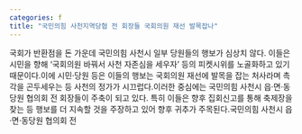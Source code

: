 ```yaml
---
categories: f
title: "국민의힘 사천지역당협 전 회장들 국회의원 재선 발목잡나"
---
```

국회가 반환점을 돈 가운데 국민의힘 사천시 일부 당원들의 행보가 심상치 않다. 이들은 시민을 향해 ‘국회의원 바꿔서 사천 자존심을 세우자’ 등의 피켓시위를 노골화하고 있기 때문이다.이에 시민·당원 등은 이들의 행보는 국회의원 재선에 발목을 잡는 처사라며 촉각을 곤두세우는 등 사천의 정가가 시끄럽다.이러한 중심에는 국민의힘 사천시 읍·면·동당원 협의회 전 회장들이 주축이 되고 있다. 특히 이들은 향후 집회신고를 통해 축제장을 찾는 등 행보를 더 지속할 것을 주장하고 있어 향후 귀추가 주목된다.국민의힘 사천시 읍·면·동당원 협의회 전
